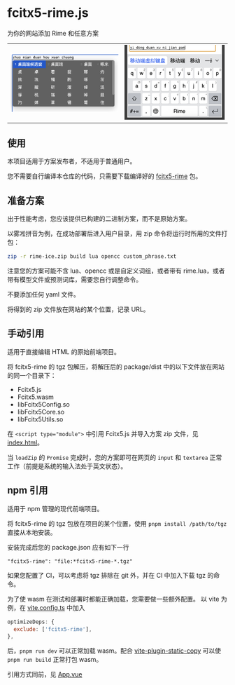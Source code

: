 # fcitx5-rime.js
为你的网站添加 Rime 和任意方案
<table>
<tr>
<td><img src="./assets/desktop.png" alt="Desktop"></td>
<td><img src="./assets/mobile.png" alt="Mobile"></td>
</tr>
</table>

## 使用
本项目适用于方案发布者，不适用于普通用户。

您不需要自行编译本仓库的代码，只需要下载编译好的 [fcitx5-rime](https://github.com/rimeinn/fcitx5-rime.js/releases) 包。

## 准备方案
出于性能考虑，您应该提供已构建的二进制方案，而不是原始方案。

以雾凇拼音为例，在成功部署后进入用户目录，用 zip 命令将运行时所用的文件打包：

```sh
zip -r rime-ice.zip build lua opencc custom_phrase.txt
```
注意您的方案可能不含 lua、opencc 或是自定义词组，或者带有 rime.lua，或者带有模型文件或预测词库，需要您自行调整命令。

不要添加任何 yaml 文件。

将得到的 zip 文件放在网站的某个位置，记录 URL。

## 手动引用
适用于直接编辑 HTML 的原始前端项目。

将 fcitx5-rime 的 tgz 包解压，将解压后的 package/dist 中的以下文件放在网站的同一个目录下：
* Fcitx5.js
* Fcitx5.wasm
* libFcitx5Config.so
* libFcitx5Core.so
* libFcitx5Utils.so

在 `<script type="module">` 中引用 Fcitx5.js 并导入方案 zip 文件，见 [index.html](./index.html)。

当 `loadZip` 的 `Promise` 完成时，您的方案即可在网页的 `input` 和 `textarea` 正常工作（前提是系统的输入法处于英文状态）。

## npm 引用
适用于 npm 管理的现代前端项目。

将 fcitx5-rime 的 tgz 包放在项目的某个位置，使用 `pnpm install /path/to/tgz` 直接从本地安装。

安装完成后您的 package.json 应有如下一行
```
"fcitx5-rime": "file:*fcitx5-rime-*.tgz"
```

如果您配置了 CI，可以考虑将 tgz 排除在 git 外，并在 CI 中加入下载 tgz 的命令。

为了使 wasm 在测试和部署时都能正确加载，您需要做一些额外配置。
以 vite 为例，在 [vite.config.ts](./demo/vite.config.ts) 中加入
```js
optimizeDeps: {
  exclude: ['fcitx5-rime'],
},
```
后，`pnpm run dev` 可以正常加载 wasm。配合 [vite-plugin-static-copy](https://github.com/sapphi-red/vite-plugin-static-copy) 可以使 `pnpm run build` 正常打包 wasm。

引用方式同前，见 [App.vue](./demo/src/App.vue)
